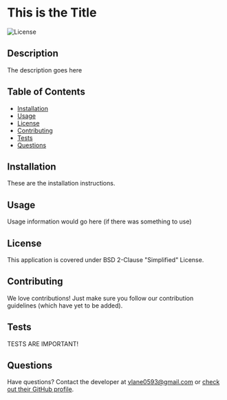 # This is the Title
  
  ![License](https://img.shields.io/badge/label-BSD_2_Clause-informational.svg)

  ## Description
  The description goes here
  
  ## Table of Contents
  - [Installation](#installation)
  - [Usage](#usage)
  - [License](#license)
  - [Contributing](#contributing)
  - [Tests](#tests)
  - [Questions](#questions)

  ## Installation
  These are the installation instructions.
  
  ## Usage
  Usage information would go here (if there was something to use)
  
  ## License
  This application is covered under BSD 2-Clause "Simplified" License.
  
  ## Contributing
  We love contributions! Just make sure you follow our contribution guidelines (which have yet to be added).
  
  ## Tests
  TESTS ARE IMPORTANT!
  
  ## Questions
  Have questions? Contact the developer at vlane0593@gmail.com or [check out their GitHub profile](https://github.com/vanessalane).

